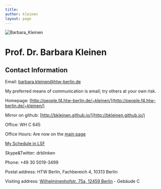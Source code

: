```yaml
---
title:
author: kleinen
layout: page
---
```


 ![Barbara_Kleinen]({{site.baseurl}}images/bkleinen.jpg)

# Prof. Dr. Barbara Kleinen
## Contact Information


Email: barbara.kleinen@htw-berlin.de

My preferred means of communication is email; try others at your own risk.

Homepage: [http://people.f4.htw-berlin.de/~kleinen/](http://people.f4.htw-berlin.de/~kleinen/)

Mirror on github: [http://bkleinen.github.io/](http://bkleinen.github.io/)

Office: WH C 645

Office Hours: Are now on the [main page]({{site.baseurl}})

[My Schedule in LSF](https://lsf.htw-berlin.de/qisserver/rds?state=wplan&act=DDozent&pool=DDozent&show=plan&P.vx=kurz&personal.pid=3545)

Skype&Twitter: drblinken

Phone: +49 30 5019-3499

Postal address:
HTW Berlin, Fachbereich 4, 10313 Berlin

Visiting address:
[Wilhelminenhofstr. 75a, 12459 Berlin](http://www.htw-berlin.de/htw/standorte/campus-wilhelminenhof/) - Gebäude C

